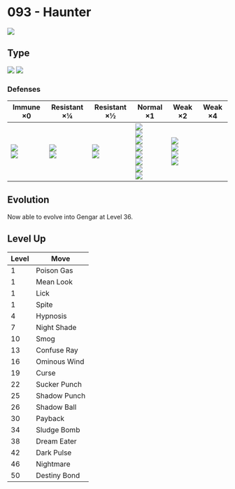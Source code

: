 # 093 - Haunter
![][093]

## Type

![][ghost]  ![][poison]

### Defenses

Immune ×0                         | Resistant ×¼                 | Resistant ×½                  | Normal ×1                                                                                                                | Weak ×2                                                       | Weak ×4 | 
---                               | ---                          | ---                           | ---                                                                                                                      | ---                                                           | ---     | 
![][normal]<br> ![][fighting]<br> | ![][poison]<br> ![][bug]<br> | ![][grass]<br> ![][fairy]<br> | ![][flying]<br> ![][rock]<br> ![][steel]<br> ![][fire]<br> ![][water]<br> ![][electric]<br> ![][ice]<br> ![][dragon]<br> | ![][ground]<br> ![][ghost]<br> ![][psychic]<br> ![][dark]<br> |         | 

## Evolution
Now able to evolve into Gengar at Level 36.

## Level Up

Level | Move         | 
---   | ---          | 
1     | Poison Gas   | 
1     | Mean Look    | 
1     | Lick         | 
1     | Spite        | 
4     | Hypnosis     | 
7     | Night Shade  | 
10    | Smog         | 
13    | Confuse Ray  | 
16    | Ominous Wind | 
19    | Curse        | 
22    | Sucker Punch | 
25    | Shadow Punch | 
26    | Shadow Ball  | 
30    | Payback      | 
34    | Sludge Bomb  | 
38    | Dream Eater  | 
42    | Dark Pulse   | 
46    | Nightmare    | 
50    | Destiny Bond | 

[093]: ../img/pokemon/093.png
[normal]: ../img/types/normal.png
[fire]: ../img/types/fire.png
[fighting]: ../img/types/fighting.png
[water]: ../img/types/water.png
[flying]: ../img/types/flying.png
[grass]: ../img/types/grass.png
[poison]: ../img/types/poison.png
[electric]: ../img/types/electric.png
[ground]: ../img/types/ground.png
[psychic]: ../img/types/psychic.png
[rock]: ../img/types/rock.png
[ice]: ../img/types/ice.png
[bug]: ../img/types/bug.png
[dragon]: ../img/types/dragon.png
[ghost]: ../img/types/ghost.png
[dark]: ../img/types/dark.png
[steel]: ../img/types/steel.png
[fairy]: ../img/types/fairy.png
